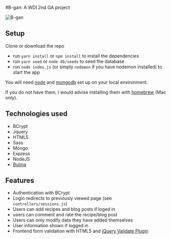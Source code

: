 #B-gan: A WDI 2nd GA project


![B-gan](/Users/vladturcu/development/project-2/src/images/1.png)

## Setup

Clone or download the repo

- run `yarn install` or `npm install` to install the dependencies
- run `yarn seed` or `node db/seeds` to seed the database
- run `node index.js` (or simply `nodemon` if you have nodemon installed) to start the app

You will need [node](https://nodejs.org/) and [mongodb](https://www.mongodb.com/) set up on your local environment.

If you do not have them, I would advise installing them with [homebrew](https://brew.sh/) (Mac only).
## Technologies used
- BCrypt
- Jquery
- HTML5
- Sass
- Mongo
- Express
- NodeJS
- [Bulma](http://bulma.io/)

## Features

- Authentication with BCrypt
- Login redirects to previously viewed page (see `controllers/sessions.js`)
- Users can add recipes and blog posts if loged in
- users can comment and rate the recipe/blog post
- Users can only modify data they have added themselves
- User information shown if logged in
- Frontend form validation with HTML5 and [jQuery Validate Plugin](https://jqueryvalidation.org/)
